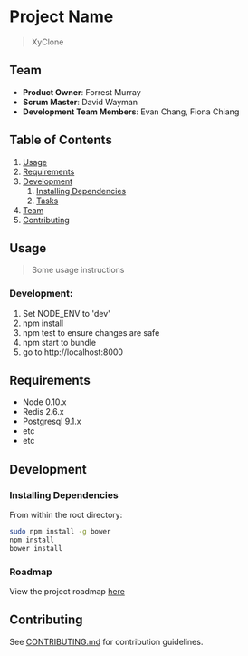 # Project Name

> XyClone

## Team

  - __Product Owner__: Forrest Murray
  - __Scrum Master__: David Wayman
  - __Development Team Members__: Evan Chang, Fiona Chiang

## Table of Contents

1. [Usage](#Usage)
1. [Requirements](#requirements)
1. [Development](#development)
    1. [Installing Dependencies](#installing-dependencies)
    1. [Tasks](#tasks)
1. [Team](#team)
1. [Contributing](#contributing)

## Usage

> Some usage instructions

### Development: 
1) Set NODE_ENV to 'dev'
2) npm install 
3) npm test to ensure changes are safe
4) npm start to bundle
5) go to http://localhost:8000


## Requirements

- Node 0.10.x
- Redis 2.6.x
- Postgresql 9.1.x
- etc
- etc

## Development

### Installing Dependencies

From within the root directory:

```sh
sudo npm install -g bower
npm install
bower install
```

### Roadmap

View the project roadmap [here](LINK_TO_PROJECT_ISSUES)


## Contributing

See [CONTRIBUTING.md](CONTRIBUTING.md) for contribution guidelines.

